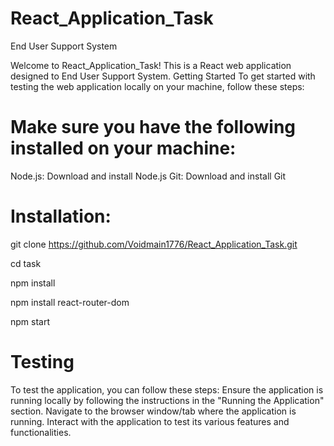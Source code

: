 # React_Application_Task
End User Support System

Welcome to React_Application_Task! This is a React web application designed to End User Support System.
Getting Started
To get started with testing the web application locally on your machine, follow these steps:

# Make sure you have the following installed on your machine:

Node.js: Download and install Node.js
Git: Download and install Git

# Installation:

git clone https://github.com/Voidmain1776/React_Application_Task.git

cd task

npm install

npm install react-router-dom

npm start

# Testing
To test the application, you can follow these steps:
Ensure the application is running locally by following the instructions in the "Running the Application" section.
Navigate to the browser window/tab where the application is running.
Interact with the application to test its various features and functionalities.
